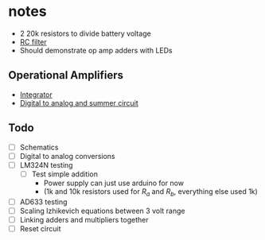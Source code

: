 # notes

- 2 20k resistors to divide battery voltage
- [RC filter](https://www.electronics-tutorials.ws/filter/filter_2.html)
- Should demonstrate op amp adders with LEDs

## Operational Amplifiers

- [Integrator](https://www.electronics-tutorials.ws/opamp/opamp_6.html)
- [Digital to analog and summer circuit](https://www.electronics-tutorials.ws/opamp/opamp_4.html)

## Todo

- [ ] Schematics
- [ ] Digital to analog conversions
- [ ] LM324N testing
  - [ ] Test simple addition
    - Power supply can just use arduino for now
    - (1k and 10k resistors used for $R_a$ and $R_b$, everything else used 1k)
- [ ] AD633 testing
- [ ] Scaling Izhikevich equations between 3 volt range
- [ ] Linking adders and multipliers together
- [ ] Reset circuit
